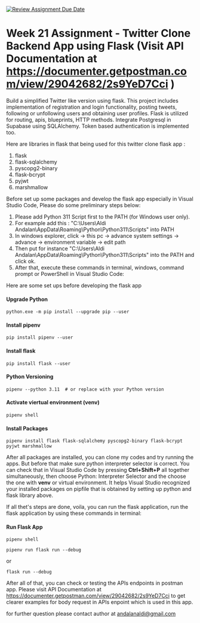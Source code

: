 [![Review Assignment Due Date](https://classroom.github.com/assets/deadline-readme-button-24ddc0f5d75046c5622901739e7c5dd533143b0c8e959d652212380cedb1ea36.svg)](https://classroom.github.com/a/ecFNqaXc)

# Week 21 Assignment - Twitter Clone Backend App using Flask (Visit API Documentation at https://documenter.getpostman.com/view/29042682/2s9YeD7Cci )

Build a simplified Twitter like version using flask. This project includes implementation of registration and login functionality, posting tweets, following or unfollowing users and obtaining user profiles. Flask is utilized for routing, apis, blueprints, HTTP methods. Integrate Postgresql in Supabase using SQLAlchemy. Token based authentication is implemented too.

Here are libraries in flask that being used for this twitter clone flask app :

1. flask 
2. flask-sqlalchemy 
3. pyscopg2-binary 
4. flask-bcrypt 
5. pyjwt 
6. marshmallow

Before set up some packages and develop the flask app especially in Visual Studio Code, Please do some preliminary steps below:

1. Please add Python 311 Script first to the PATH (for Windows user only).
2. For example add this : "C:\Users\Aldi Andalan\AppData\Roaming\Python\Python311\Scripts" into PATH
3. In windows explorer, click -> this pc -> advance system settings -> advance -> environment variable -> edit path
4. Then put for instance "C:\Users\Aldi Andalan\AppData\Roaming\Python\Python311\Scripts" into the PATH and click ok.
5. After that, execute these commands in terminal, windows, command prompt or PowerShell in Visual Studio Code:  

Here are some set ups before developing the flask app

#### Upgrade Python
``` 
python.exe -m pip install --upgrade pip --user
```
#### Install pipenv
``` 
pip install pipenv --user
```
#### Install flask
``` 
pip install flask --user 
```
#### Python Versioning
``` 
pipenv --python 3.11  # or replace with your Python version
```
#### Activate viertual environment (venv)
``` 
pipenv shell
```
#### Install Packages
``` 
pipenv install flask flask-sqlalchemy pyscopg2-binary flask-bcrypt pyjwt marshmallow
```
After all packages are installed, you can clone my codes and try running the apps. But before that make sure python interpreter selector is correct. You can check that in Visual Studio Code by pressing **Ctrl+Shift+P** all together simultaneously, then choose Python: Interpreter Selector and the choose the one with **venv** or virtual environment. It helps Visual Studio recognized your installed packages on pipfile that is obtained by setting up python and flask library above.

If all thet's steps are done, voila, you can run the flask application, run the flask application by using these commands in terminal:

#### Run Flask App
``` 
pipenv shell
```

``` 
pipenv run flask run --debug
```
or
``` 
flask run --debug
```

After all of that, you can check or testing the APIs endpoints in postman app. Please visit API Documentation at https://documenter.getpostman.com/view/29042682/2s9YeD7Cci to get clearer examples for body request in APIs enpoint which is used in this app.

for further question please contact author at andalanaldi@gmail.com